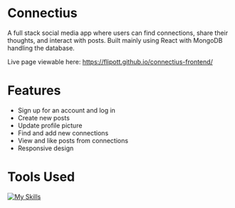 # Connectius 

A full stack social media app where users can find connections, share their thoughts, and interact with posts. Built mainly using React with MongoDB handling the database.

Live page viewable here: https://flipott.github.io/connectius-frontend/

# Features
- Sign up for an account and log in
- Create new posts
- Update profile picture
- Find and add new connections
- View and like posts from connections
- Responsive design

# Tools Used
[![My Skills](https://skillicons.dev/icons?i=html,css,react,nodejs,express,mongodb)](https://skillicons.dev)
